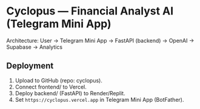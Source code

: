 # Cyclopus — Financial Analyst AI (Telegram Mini App)

Architecture:
User → Telegram Mini App → FastAPI (backend) → OpenAI → Supabase → Analytics

## Deployment
1. Upload to GitHub (repo: cyclopus).
2. Connect frontend/ to Vercel.
3. Deploy backend/ (FastAPI) to Render/Replit.
4. Set `https://cyclopus.vercel.app` in Telegram Mini App (BotFather).
